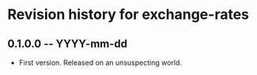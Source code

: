 # Revision history for exchange-rates

## 0.1.0.0 -- YYYY-mm-dd

* First version. Released on an unsuspecting world.
